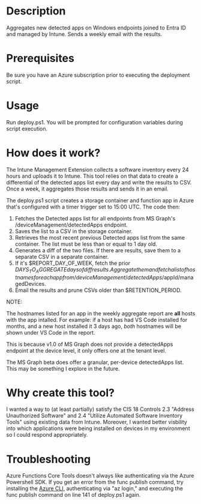# Description

Aggregates new detected apps on Windows endpoints joined to Entra ID and managed by Intune. Sends a weekly email with the results.

# Prerequisites

Be sure you have an Azure subscription prior to executing the deployment script.

# Usage

Run deploy.ps1. You will be prompted for configuration variables during script execution.

# How does it work?

The Intune Management Extension collects a software inventory every 24 hours and uploads it to Intune. This tool relies on that data to create a differential of the detected apps list every day and write the results to CSV. Once a week, it aggregates those results and sends it in an email.

The deploy.ps1 script creates a storage container and function app in Azure that's configured with a timer trigger set to 15:00 UTC. The code then:

1. Fetches the Detected apps list for all endpoints from MS Graph's /deviceManagement/detectedApps endpoint.
2. Saves the list to a CSV in the storage container.
3. Retrieves the most recent previous Detected apps list from the same container. The list must be less than or equal to 1 day old.
4. Generates a diff of the two files. If there are results, save them to a separate CSV in a separate container.
5. If it's $REPORT_DAY_OF_WEEK, fetch the prior $DAYS_TO_AGGREGATE days of diff results. Aggregate them and fetch a list of hostnames for each app from /deviceManagement/detectedApps/$appId/managedDevices.
6. Email the results and prune CSVs older than $RETENTION_PERIOD.

NOTE:

The hostnames listed for an app in the weekly aggregate report are **all** hosts with the app intalled. For example: if a host has had VS Code installed for months, and a new host installed it 3 days ago, *both* hostnames will be shown under VS Code in the report.

This is because v1.0 of MS Graph does not provide a detectedApps endpoint at the device level, it only offers one at the tenant level.

The MS Graph beta does offer a granular, per-device detectedApps list. This may be something I explore in the future.

# Why create this tool?

I wanted a way to (at least partially) satisfy the CIS 18 Controls 2.3 "Address Unauthorized Software" and 2.4 "Utilize Automated Software Inventory Tools" using existing data from Intune. Moreover, I wanted better visbility into which applications were being installed on devices in my environment so I could respond appropriately.

# Troubleshooting

Azure Functions Core Tools doesn't always like authenticating via the Azure Powershell SDK. If you get an error from the func publish command, try installing the [Azure CLI](https://learn.microsoft.com/en-us/cli/azure/install-azure-cli?view=azure-cli-latest), authenticating via "az login," and executing the func publish command on line 141 of deploy.ps1 again.